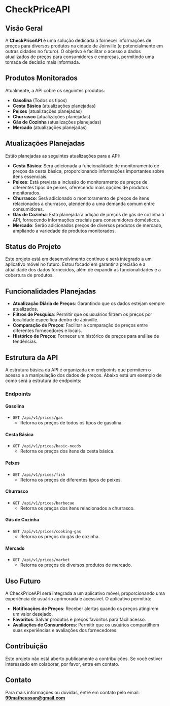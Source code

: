 # CheckPriceAPI

## Visão Geral

A **CheckPriceAPI** é uma solução dedicada a fornecer informações de preços para diversos produtos na cidade de Joinville (e potencialmente em outras cidades no futuro). O objetivo é facilitar o acesso a dados atualizados de preços para consumidores e empresas, permitindo uma tomada de decisão mais informada.

## Produtos Monitorados

Atualmente, a API cobre os seguintes produtos:

- **Gasolina** (Todos os tipos)
- **Cesta Básica** (atualizações planejadas)
- **Peixes** (atualizações planejadas)
- **Churrasco** (atualizações planejadas)
- **Gás de Cozinha** (atualizações planejadas)
- **Mercado** (atualizações planejadas)

## Atualizações Planejadas

Estão planejadas as seguintes atualizações para a API:

- **Cesta Básica**: Será adicionada a funcionalidade de monitoramento de preços da cesta básica, proporcionando informações importantes sobre itens essenciais.
- **Peixes**: Está prevista a inclusão do monitoramento de preços de diferentes tipos de peixes, oferecendo mais opções de produtos monitorados.
- **Churrasco**: Será adicionado o monitoramento de preços de itens relacionados a churrasco, atendendo a uma demanda comum entre consumidores.
- **Gás de Cozinha**: Está planejada a adição de preços de gás de cozinha à API, fornecendo informações cruciais para consumidores domésticos.
- **Mercado**: Serão adicionados preços de diversos produtos de mercado, ampliando a variedade de produtos monitorados.

## Status do Projeto

Este projeto está em desenvolvimento contínuo e será integrado a um aplicativo móvel no futuro. Estou focado em garantir a precisão e a atualidade dos dados fornecidos, além de expandir as funcionalidades e a cobertura de produtos.

## Funcionalidades Planejadas

- **Atualização Diária de Preços**: Garantindo que os dados estejam sempre atualizados.
- **Filtros de Pesquisa**: Permitir que os usuários filtrem os preços por localidade específica dentro de Joinville.
- **Comparação de Preços**: Facilitar a comparação de preços entre diferentes fornecedores e locais.
- **Histórico de Preços**: Fornecer um histórico de preços para análise de tendências.

## Estrutura da API

A estrutura básica da API é organizada em endpoints que permitem o acesso e a manipulação dos dados de preços. Abaixo está um exemplo de como será a estrutura de endpoints:

### Endpoints

#### Gasolina

- `GET /api/v1/prices/gas`
  - Retorna os preços de todos os tipos de gasolina.

#### Cesta Básica

- `GET /api/v1/prices/basic-needs`
  - Retorna os preços dos itens da cesta básica.

#### Peixes

- `GET /api/v1/prices/fish`
  - Retorna os preços de diferentes tipos de peixes.

#### Churrasco

- `GET /api/v1/prices/barbecue`
  - Retorna os preços dos itens relacionados a churrasco.

#### Gás de Cozinha

- `GET /api/v1/prices/cooking-gas`
  - Retorna os preços do gás de cozinha.

#### Mercado

- `GET /api/v1/prices/market`
  - Retorna os preços de diversos produtos de mercado.

## Uso Futuro

A CheckPriceAPI será integrada a um aplicativo móvel, proporcionando uma experiência de usuário aprimorada e acessível. O aplicativo permitirá:

- **Notificações de Preços**: Receber alertas quando os preços atingirem um valor desejado.
- **Favoritos**: Salvar produtos e preços favoritos para fácil acesso.
- **Avaliações de Consumidores**: Permitir que os usuários compartilhem suas experiências e avaliações dos fornecedores.

## Contribuição

Este projeto não está aberto publicamente a contribuições. Se você estiver interessado em colaborar, por favor, entre em contato.

## Contato

Para mais informações ou dúvidas, entre em contato pelo email: **99matheussan@gmail.com**